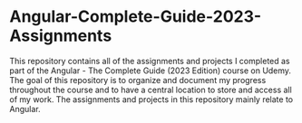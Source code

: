 # Angular-Complete-Guide-2023-Assignments
 This repository contains all of the assignments and projects I completed as part of the Angular - The Complete Guide (2023 Edition) course on Udemy. The goal of this repository is to organize and document my progress throughout the course and to have a central location to store and access all of my work. The assignments and projects in this repository mainly relate to Angular.
